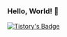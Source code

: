 ### Hello, World! 👋


[![Tistory's Badge](https://github-readme-tistory-card.vercel.app/api/badge?name=unreality&theme=default)](https://unreality.tistory.com/)



<!--
[![Velog's GitHub stats](https://velog-readme-stats.vercel.app/api?name=yoon-park)](https://velog.io/@yoon-park/posts)

**yoon-park/yoon-park** is a ✨ _special_ ✨ repository because its `README.md` (this file) appears on your GitHub profile.

Here are some ideas to get you started:

- 🔭 I’m currently working on ...
- 🌱 I’m currently learning ...
- 👯 I’m looking to collaborate on ...
- 🤔 I’m looking for help with ...
- 💬 Ask me about ...
- 📫 How to reach me: ...
- 😄 Pronouns: ...
- ⚡ Fun fact: ...
-->
